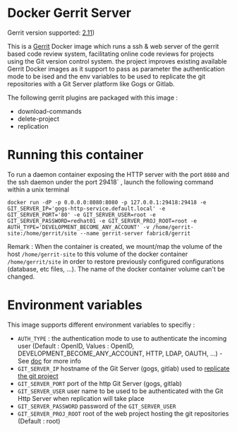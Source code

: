 # Docker Gerrit Server

Gerrit version supported: [2.11](https://gerrit-documentation.storage.googleapis.com/ReleaseNotes/ReleaseNotes-2.11.html))

This is a [Gerrit](https://code.google.com/p/gerrit/) Docker image which runs a ssh & web server of the gerrit based code review system, facilitating online code reviews for projects using the Git version control system.
the project improves existing available Gerrit Docker images as it support to pass as parameter the authentication mode to be ised and the env variables to be used to replicate
the git repositories with a Git Server platform like Gogs or Gitlab.

The following gerrit plugins are packaged with this image :

- download-commands
- delete-project
- replication


# Running this container

To run a daemon container exposing the HTTP server with the port `8080` and the ssh daemon under the port 29418` , launch the following command within a unix terminal

```
docker run -dP -p 0.0.0.0:8080:8080 -p 127.0.0.1:29418:29418 -e GIT_SERVER_IP='gogs-http-service.default.local' -e GIT_SERVER_PORT='80' -e GIT_SERVER_USER=root -e GIT_SERVER_PASSWORD=redhat01 -e GIT_SERVER_PROJ_ROOT=root -e AUTH_TYPE='DEVELOPMENT_BECOME_ANY_ACCOUNT' -v /home/gerrit-site:/home/gerrit/site --name gerrit-server fabric8/gerrit
```

Remark : When the container is created, we mount/map the volume of the host `/home/gerrit-site` to this volume of the docker container `/home/gerrit/site` in order to restore previously configured configurations (database, etc files, ...). The name of the docker container volume can't be changed.

# Environment variables

This image supports different environment variables to specifiy : 

* `AUTH_TYPE` : the authentication mode to use to authenticate the incoming user (Default : OpenID, Values : OpenID, DEVELOPMENT_BECOME_ANY_ACCOUNT, HTTP, LDAP, OAUTH, ...) - See [doc](https://gerrit-documentation.storage.googleapis.com/Documentation/2.11/config-gerrit.html#auth) for more info
* `GIT_SERVER_IP` hostname of the Git Server (gogs, gitlab) used to [replicate the git project](https://gerrit.googlesource.com/plugins/replication/+doc/master/src/main/resources/Documentation/config.md)
* `GIT_SERVER_PORT` port of the http Git Server (gogs, gitlab)
* `GIT_SERVER_USER` user name to be used to be authenticated with the Git Http Server when replication will take place 
* `GIT_SERVER_PASSWORD` password of the `GIT_SERVER_USER`
* `GIT_SERVER_PROJ_ROOT` root of the web project hosting the git repositories (Default : root)


